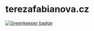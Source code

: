 # terezafabianova.cz

[![Greenkeeper badge](https://badges.greenkeeper.io/janfabian/terezafabianova.cz.svg)](https://greenkeeper.io/)
